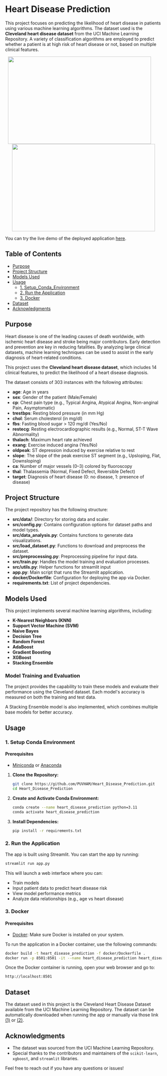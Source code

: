# Heart Disease Prediction 

This project focuses on predicting the likelihood of heart disease in patients using various machine learning algorithms. The dataset used is the **Cleveland heart disease dataset** from the UCI Machine Learning Repository. A variety of classification algorithms are employed to predict whether a patient is at high risk of heart disease or not, based on multiple clinical features.

<p align="center">
  <img src="https://drive.google.com/uc?export=view&id=1YdsOnhpD7dW5z-95pooRuaktkviuNgRA" width="460" height="280" style="margin-right: 5%;" />
  <img src="https://drive.google.com/uc?export=view&id=15j48oG-3K5HT4jsObAdhL_efcG53RUk3" width="460" height="280"/>
</p>

You can try the live demo of the deployed application [here](https://heartdiseaseprediction-puvham.streamlit.app/).

## Table of Contents
- [Purpose](#purpose)
- [Project Structure](#project-structure)
- [Models Used](#models-used)
- [Usage](#usage)
  - [1. Setup_Conda_Environment](#1-setup-conda-environment)
  - [2. Run the Application](#2-run-the-application)
  - [3. Docker](#3-docker)
- [Dataset](#dataset)
- [Acknowledgments](#acknowledgments)

## Purpose

Heart disease is one of the leading causes of death worldwide, with ischemic heart disease and stroke being major contributors. Early detection and prevention are key in reducing fatalities. By analyzing large clinical datasets, machine learning techniques can be used to assist in the early diagnosis of heart-related conditions.

This project uses the **Cleveland heart disease dataset**, which includes 14 clinical features, to predict the likelihood of a heart disease diagnosis.

The dataset consists of 303 instances with the following attributes:

- **age**: Age in years
- **sex**: Gender of the patient (Male/Female)
- **cp**: Chest pain type (e.g., Typical Angina, Atypical Angina, Non-anginal Pain, Asymptomatic)
- **trestbps**: Resting blood pressure (in mm Hg)
- **chol**: Serum cholesterol (in mg/dl)
- **fbs**: Fasting blood sugar > 120 mg/dl (Yes/No)
- **restecg**: Resting electrocardiographic results (e.g., Normal, ST-T Wave Abnormality)
- **thalach**: Maximum heart rate achieved
- **exang**: Exercise induced angina (Yes/No)
- **oldpeak**: ST depression induced by exercise relative to rest
- **slope**: The slope of the peak exercise ST segment (e.g., Upsloping, Flat, Downsloping)
- **ca**: Number of major vessels (0–3) colored by fluoroscopy
- **thal**: Thalassemia (Normal, Fixed Defect, Reversible Defect)
- **target**: Diagnosis of heart disease (0: no disease, 1: presence of disease)

## Project Structure

The project repository has the following structure:
- **src/data/**: Directory for storing data and scaler.
- **src/config.py**: Contains configuration options for dataset paths and model types.
- **src/data_analysis.py**: Contains functions to generate data visualizations.
- **src/load_dataset.py**: Functions to download and preprocess the dataset.
- **src/preprocessing.py**: Preprocessing pipeline for input data.
- **src/train.py**: Handles the model training and evaluation processes.
- **src/utils.py**: Helper functions for streamlit input
- **app.py**: Main script that runs the Streamlit application.
- **docker/Dockerfile**: Configuration for deploying the app via Docker.
- **requirements.txt**: List of project dependencies.

## Models Used

This project implements several machine learning algorithms, including:

- **K-Nearest Neighbors (KNN)**
- **Support Vector Machine (SVM)**
- **Naive Bayes**
- **Decision Tree**
- **Random Forest**
- **AdaBoost**
- **Gradient Boosting**
- **XGBoost**
- **Stacking Ensemble**

### Model Training and Evaluation

The project provides the capability to train these models and evaluate their performance using the Cleveland dataset. Each model's accuracy is measured on both the training and test data. 

A Stacking Ensemble model is also implemented, which combines multiple base models for better accuracy.

## Usage

### 1. Setup Conda Environment

#### Prerequisites
- [Miniconda](https://docs.conda.io/en/latest/miniconda.html) or [Anaconda](https://www.anaconda.com/products/distribution)
  
1. **Clone the Repository:**
   
    ```bash
    git clone https://github.com/PUVHAM/Heart_Disease_Prediction.git
    cd Heart_Disease_Prediction
    ```

2. **Create and Activate Conda Environment:**

    ```bash
    conda create --name heart_disease_prediction python=3.11
    conda activate heart_disease_prediction
    ```

3. **Install Dependencies:**

    ```bash
    pip install -r requirements.txt
    ```

### 2. Run the Application
The app is built using Streamlit. You can start the app by running:
```bash
streamlit run app.py
```
This will launch a web interface where you can:
- Train models
- Input patient data to predict heart disease risk
- View model performance metrics
- Analyze data relationships (e.g., age vs heart disease)

### 3. Docker
#### Prerequisites
  - [Docker](https://www.docker.com/get-started): Make sure Docker is installed on your system.

To run the application in a Docker container, use the following commands:
```bash
docker build -t heart_disease_prediction -f docker/Dockerfile .
docker run -p 8501:8501 -it --name heart_disease_prediction heart_disease_prediction
```
Once the Docker container is running, open your web browser and go to:
```bash
http://localhost:8501
```
## Dataset
The dataset used in this project is the Cleveland Heart Disease Dataset available from the UCI Machine Learning Repository. The dataset can be automatically downloaded when running the app or manually via those link [(1)](https://archive.ics.uci.edu/dataset/45/heart+disease) or [(2)](https://drive.google.com/file/d/1oGsM9EAFWiE28jDXT1IKhWwsqzIOcXcN/view).

## Acknowledgments
- The dataset was sourced from the UCI Machine Learning Repository.
- Special thanks to the contributors and maintainers of the `scikit-learn`, `xgboost`, and `streamlit` libraries.

Feel free to reach out if you have any questions or issues!
